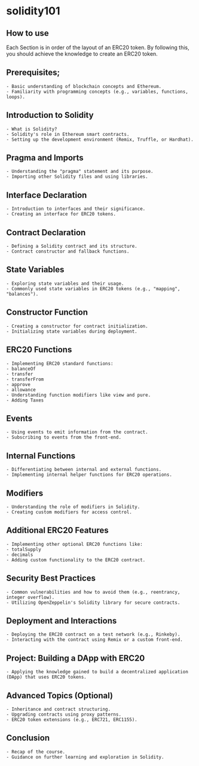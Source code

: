 # solidity101
## How to use
Each Section is in order of the layout of an ERC20 token. By following this, you should achieve the knowledge to create an ERC20 token.

## Prerequisites;
	- Basic understanding of blockchain concepts and Ethereum.
	- Familiarity with programming concepts (e.g., variables, functions, loops).
 ## Introduction to Solidity
	- What is Solidity?
	- Solidity's role in Ethereum smart contracts.
	- Setting up the development environment (Remix, Truffle, or Hardhat).
## Pragma and Imports
	- Understanding the "pragma" statement and its purpose.
	- Importing other Solidity files and using libraries.
## Interface Declaration
	- Introduction to interfaces and their significance.
	- Creating an interface for ERC20 tokens.
## Contract Declaration
	- Defining a Solidity contract and its structure.
	- Contract constructor and fallback functions.
## State Variables
	- Exploring state variables and their usage.
	- Commonly used state variables in ERC20 tokens (e.g., "mapping", "balances").
## Constructor Function
	- Creating a constructor for contract initialization.
	- Initializing state variables during deployment.
## ERC20 Functions
	- Implementing ERC20 standard functions:
	- balanceOf
	- transfer
	- transferFrom
	- approve
	- allowance
	- Understanding function modifiers like view and pure.
  	- Adding Taxes
## Events
	- Using events to emit information from the contract.
	- Subscribing to events from the front-end.
## Internal Functions
	- Differentiating between internal and external functions.
	- Implementing internal helper functions for ERC20 operations.
## Modifiers
	- Understanding the role of modifiers in Solidity.
	- Creating custom modifiers for access control.
## Additional ERC20 Features
	- Implementing other optional ERC20 functions like:
	- totalSupply
	- decimals
	- Adding custom functionality to the ERC20 contract.
## Security Best Practices
	- Common vulnerabilities and how to avoid them (e.g., reentrancy, integer overflow).
	- Utilizing OpenZeppelin's Solidity library for secure contracts.
## Deployment and Interactions
	- Deploying the ERC20 contract on a test network (e.g., Rinkeby).
	- Interacting with the contract using Remix or a custom front-end.
## Project: Building a DApp with ERC20
	- Applying the knowledge gained to build a decentralized application (DApp) that uses ERC20 tokens.
## Advanced Topics (Optional)
	- Inheritance and contract structuring.
	- Upgrading contracts using proxy patterns.
	- ERC20 token extensions (e.g., ERC721, ERC1155).
## Conclusion
	- Recap of the course.
	- Guidance on further learning and exploration in Solidity.
